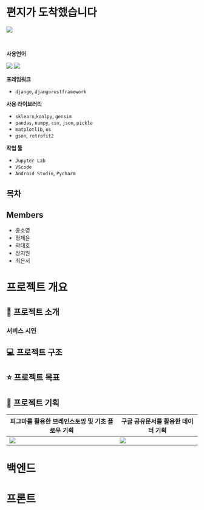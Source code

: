 # 편지가 도착했습니다
![](https://velog.velcdn.com/images/devysy55/post/0774a9fe-f7d4-4c24-9c1a-751dcda36ebe/image.png)

<br />

**사용언어** <br />

<img src="https://img.shields.io/badge/Python-3776AB?style=for-the-badge&logo=python&logoColor=white" />  
<img src="https://img.shields.io/badge/Kotlin-0095D5?&style=for-the-badge&logo=kotlin&logoColor=white" />  

**프레임워크**

   - `django`, `djangorestframework`

**사용 라이브러리**
   - `sklearn`,`konlpy`, `gensim`
   - `pandas`, `numpy`, `csv`, `json`, `pickle`
   - `matplotlib`, `os`
   - `gson`, `retrofit2`
   
**작업 툴**
   - `Jupyter Lab`
   - `VScode`
   - `Android Studio`, `Pycharm`

## 목차

##  Members 
- 윤소영 
- 정제윤 
- 곽태호 
- 장지원
- 최은서

# 프로젝트 개요


## 🏣 프로젝트 소개

### 서비스 시연




## 💻 프로젝트 구조



## ⭐ 프로젝트 목표


## 📖 프로젝트 기획
|피그마를 활용한 브레인스토밍 및 기초 플로우 기획|구글 공유문서를 활용한 데이터 기획|
|--|--|
|![](https://velog.velcdn.com/images/devysy55/post/e940260c-42d4-4c88-a77e-5df0e5befeb6/image.png)|![](https://velog.velcdn.com/images/devysy55/post/6ace71b5-bc5f-4058-9911-4e576ef9913a/image.png)|


# 백엔드

# 프론트
